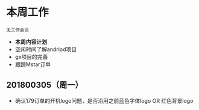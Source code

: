 # 本周工作 
`无工作会议`
- **本周内容计划** 
- 空闲时间了解andriod项目  
- gx项目的完善 
- 跟踪Mstar订单  
## 201800305（周一） 
- 确认179订单的开机logo问题，是否沿用之前蓝色字体logo OR 红色背景logo  
  
